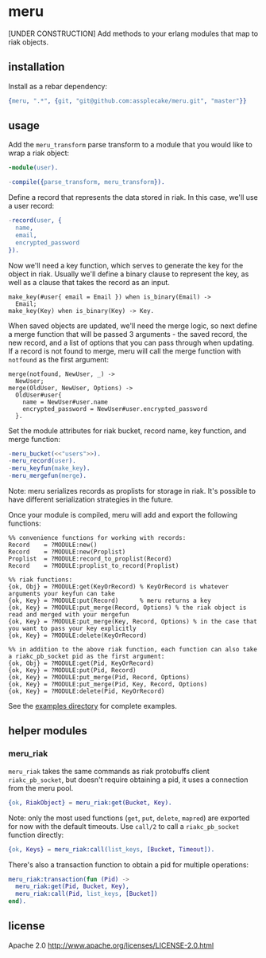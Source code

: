 # meru

[UNDER CONSTRUCTION] Add methods to your erlang modules that map to riak objects.

## installation

Install as a rebar dependency:

```erlang
{meru, ".*", {git, "git@github.com:assplecake/meru.git", "master"}}
```

## usage

Add the `meru_transform` parse transform to a module that you would like to wrap a riak object:

```erlang
-module(user).

-compile({parse_transform, meru_transform}).
```

Define a record that represents the data stored in riak. In this case, we'll use a user record:

```erlang
-record(user, {
  name,
  email,
  encrypted_password
}).
```

Now we'll need a key function, which serves to generate the key for the object in riak. Usually we'll define a binary clause to represent the key, as well as a clause that takes the record as an input. 

```
make_key(#user{ email = Email }) when is_binary(Email) ->
  Email;
make_key(Key) when is_binary(Key) -> Key.
```

When saved objects are updated, we'll need the merge logic, so next define a merge function that will be passed 3 arguments - the saved record, the new record, and a list of options that you can pass through when updating. If a record is not found to merge, meru will call the merge function with `notfound` as the first argument:

```
merge(notfound, NewUser, _) ->
  NewUser;
merge(OldUser, NewUser, Options) ->
  OldUser#user{
    name = NewUser#user.name
    encrypted_password = NewUser#user.encrypted_password
  }.
```

Set the module attributes for riak bucket, record name, key function, and merge function:

```erlang
-meru_bucket(<<"users">>).
-meru_record(user).
-meru_keyfun(make_key).
-meru_mergefun(merge).
```

Note: meru serializes records as proplists for storage in riak. It's possible to have different serialization strategies in the future.

Once your module is compiled, meru will add and export the following functions:

```
%% convenience functions for working with records:
Record    = ?MODULE:new()
Record    = ?MODULE:new(Proplist)
Proplist  = ?MODULE:record_to_proplist(Record)
Record    = ?MODULE:proplist_to_record(Proplist)

%% riak functions:
{ok, Obj} = ?MODULE:get(KeyOrRecord) % KeyOrRecord is whatever arguments your keyfun can take
{ok, Key} = ?MODULE:put(Record)      % meru returns a key
{ok, Key} = ?MODULE:put_merge(Record, Options) % the riak object is read and merged with your mergefun
{ok, Key} = ?MODULE:put_merge(Key, Record, Options) % in the case that you want to pass your key explicitly
{ok, Key} = ?MODULE:delete(KeyOrRecord)

%% in addition to the above riak function, each function can also take a riakc_pb_socket pid as the first argument:
{ok, Obj} = ?MODULE:get(Pid, KeyOrRecord)
{ok, Key} = ?MODULE:put(Pid, Record)
{ok, Key} = ?MODULE:put_merge(Pid, Record, Options)
{ok, Key} = ?MODULE:put_merge(Pid, Key, Record, Options)
{ok, Key} = ?MODULE:delete(Pid, KeyOrRecord)
```

See the [examples directory](https://github.com/assplecake/meru/tree/master/examples) for complete examples.

## helper modules

### meru_riak

`meru_riak` takes the same commands as riak protobuffs client `riakc_pb_socket`, but doesn't require obtaining a pid, it uses a connection from the meru pool.

```erlang
{ok, RiakObject} = meru_riak:get(Bucket, Key).
```

Note: only the most used functions (`get`, `put`, `delete`, `mapred`) are exported for now with the default timeouts. Use `call/2` to call a `riakc_pb_socket` function directly:

```erlang
{ok, Keys} = meru_riak:call(list_keys, [Bucket, Timeout]).
```

There's also a transaction function to obtain a pid for multiple operations:

```erlang
meru_riak:transaction(fun (Pid) ->
  meru_riak:get(Pid, Bucket, Key),
  meru_riak:call(Pid, list_keys, [Bucket])
end).
```

## license

Apache 2.0 http://www.apache.org/licenses/LICENSE-2.0.html
